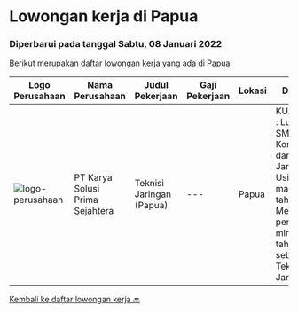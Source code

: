 
  # Lowongan kerja di Papua

  ### Diperbarui pada tanggal Sabtu, 08 Januari 2022

  Berikut merupakan daftar lowongan kerja yang ada di Papua

  |Logo Perusahaan | Nama Perusahaan | Judul Pekerjaan | Gaji Pekerjaan | Lokasi | Deskripsi | Tanggal diunggah | Pranala |
  | -------------- | --------------- | --------------- | --------- | --------- | -------------- | ------- | ----------- |
  |![logo-perusahaan](https://image-service-cdn.seek.com.au/bb0f2c313297f2db3d497466b95d7da85644edc0/ee4dce1061f3f616224767ad58cb2fc751b8d2dc)|PT Karya Solusi Prima Sejahtera|Teknisi Jaringan (Papua)|---|Papua|KUALIFIKASI : Lulusan SMK Teknik Komputer dan Jaringan Usia maksimal 26 tahun Memiliki pengalaman minimal 1 tahun sebagai Teknisi Jaringan...|Jumat, 31 Desember 2021|https://www.jobstreet.co.id/id/job/teknisi-jaringan-papua-3729537?token=0~b6312c6b-f3ee-4689-a6f3-b57cfd0d12f0&sectionRank=1&jobId=jobstreet-id-job-3729537|


  [Kembali ke daftar lowongan kerja 🔙](../README.md#daftar-lowongan-kerja)
  